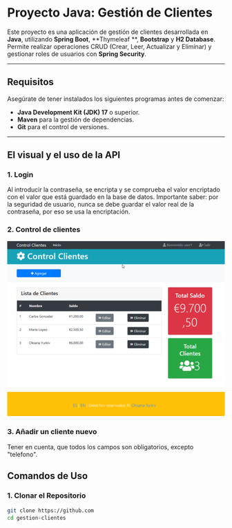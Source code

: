 # Proyecto Java: Gestión de Clientes

Este proyecto es una aplicación de gestión de clientes desarrollada en **Java**, utilizando **Spring Boot**, **Thymeleaf
**, **Bootstrap** y **H2 Database**. Permite realizar operaciones CRUD (Crear, Leer, Actualizar y Eliminar) y gestionar
roles de usuarios con **Spring Security**.

---

## Requisitos

Asegúrate de tener instalados los siguientes programas antes de comenzar:

- **Java Development Kit (JDK) 17** o superior.
- **Maven** para la gestión de dependencias.
- **Git** para el control de versiones.

---

## El visual y el uso de la API

### 1. **Login**

Al introducir la contraseña, se encripta y se comprueba el valor encriptado con el valor que
está guardado en la base de datos.
Importante saber: por la seguridad de usuario, nunca se debe guardar el valor real de la contraseña, por eso se usa la
encriptación.

### 2. **Control de clientes**

![Control de clientes](assets/images/control_clientes.png "Control de clientes")

### 3. **Añadir un cliente nuevo**

Tener en cuenta, que todos los campos son obligatorios, excepto "telefono".

## Comandos de Uso

### 1. **Clonar el Repositorio**

```bash
git clone https://github.com
cd gestion-clientes
